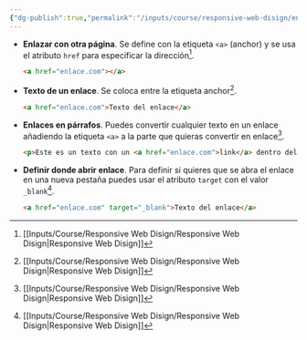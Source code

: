 ```yaml
---
{"dg-publish":true,"permalink":"/inputs/course/responsive-web-disign/enlaces-en-html/","tags":["programation","HTML","DVC/RWD/1"]}
---
```


[^1]: [[Inputs/Course/Responsive Web Disign/Responsive Web Disign\|Responsive Web Disign]]

- **Enlazar con otra página**. Se define con la etiqueta `<a>` (anchor) y se usa el atributo `href` para especificar la dirección[^1].
   ```HTML 
   <a href="enlace.com"></a>
   ```
-  **Texto de un enlace**. Se coloca entre la etiqueta anchor[^1].
   ```HTML 
   <a href="enlace.com">Texto del enlace</a>
   ```
- **Enlaces en párrafos**. Puedes convertir cualquier texto en un enlace añadiendo la etiqueta `<a>` a la parte que quieras convertir en enlace[^1].
   ```HTML 
   <p>Este es un texto con un <a href="enlace.com">link</a> dentro del texto</p>
   ```
- **Definir donde abrir enlace**. Para definir si quieres que se abra el enlace en una nueva pestaña puedes usar el atributo `target` con el valor `_blank`[^1].
   ```HTML 
   <a href="enlace.com" target="_blank">Texto del enlace</a>
   ```
